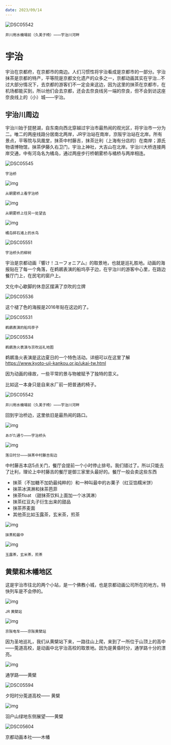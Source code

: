```yaml
---
date: 2023/09/14
---
```


<img src="https://s2.loli.net/2023/09/15/Q73ur1TP6WgIO4y.jpg" alt="DSC05542" />

<small>井川用水機場前（久美子椅）——宇治川河畔</small>

# 宇治

宇治在京都府，在京都市的南边。人们习惯性将宇治看成是京都市的一部分。宇治抹茶是京都的特产，平等院是京都文化遗产的众多之一，京都动画其实在宇治...不过大部分情况下，去京都的游客们不一定会来这边，因为这里的抹茶在京都市，在机场都能买到，所以他们会去京都，还会去奈良线另一端的奈良，但不会到访这座奈良线上的（小）城——宇治。

## 宇治川周边

宇治川始于琵琶湖，自东南向西北穿越过宇治市最热闹的观光区，将宇治市一分为二。唯二的两座线路分居南北两岸，JR宇治站在南岸，京阪宇治站在北岸。所有景点，平等院与凤凰堂，抹茶中村藤吉，抹茶辻利（上海有分店的）在南岸；源氏物语博物馆，抹茶伊藤久右卫门，宇治上神社，大吉山在北岸。宇治川大桥连接两岸交通，中有河岛名为橘岛，通过两座步行桥朝雾桥与橘桥与两岸相连。

![DSC05545](https://s2.loli.net/2023/09/15/sSuWioq7rR9MId4.jpg)

<small>宇治桥</small>

![img](https://s2.loli.net/2023/09/15/wubTHGl72UkrsPO.jpg)

<small>从朝雾桥上看宇治桥</small>

![img](https://s2.loli.net/2023/09/15/h5p8DSyVwEAFn6u.jpg)

<small>从朝雾桥上往另一处望去</small>



![img](https://s2.loli.net/2023/09/15/Pnj4RqxfYQeNWlb.jpg)

<small>橘岛碎石滩上的水鸟</small>

![DSC05551](https://s2.loli.net/2023/09/15/T72nboOykR6gsCE.jpg)

<small>宇治桥头的柳树</small>



宇治是京都动画『響け！ユーフォニアム』的取景地，也就是巡礼胜地。动画的海报贴在了每一个角落，在鹈鹕表演的船坞亭子边，在宇治川的游客中心里，在路边餐厅门上，在民宅的窗户上。

文化中心歇脚的休息区摆满了京吹的立牌

![DSC05536](https://s2.loli.net/2023/09/15/1AIdiNBsTf3gzwc.jpg)

这个褪了色的海报是2016年贴在这边的了。

![DSC05531](https://s2.loli.net/2023/09/15/hUvHDSIV926am5X.jpg)

<small>鹈鹕表演的船坞亭子</small>

![DSC05534](https://s2.loli.net/2023/09/15/we7qGNvJjk9uWXF.jpg)

<small>鹈鹕渔火表演与京吹巡礼地图</small>



鹈鹕渔火表演是这边夏日的一个特色活动。详细可以在这里了解
https://www.kyoto-uji-kankou.or.jp/ukai-tw.html

因为动画的缘故，一些平常的景与物被赋予了独特的意义。

比如这一本身只是自来水厂前一把普通的椅子。

![DSC05542](https://s2.loli.net/2023/09/15/hL6cROzrusAUEnt.jpg)

<small>井川用水機場前（久美子椅）——宇治川河畔</small>

回到宇治桥边，这里依旧是最热闹的路口。

![img](https://s2.loli.net/2023/09/15/diL6lrh85BwktGa.jpg)

<small>あがた通り——宇治桥头</small>

![img](https://s2.loli.net/2023/09/15/cZFLYMQmrbPp6dh.jpg)

<small>落日时分——抹茶中村藤吉街边</small>

中村藤吉本店5点关门，餐厅会提前一个小时停止排号。我们错过了。所以只能去了辻利，理论上中村藤吉的餐厅是御三家里头最好的。餐厅一般会卖这些东西

- 抹茶（不加糖不加奶最纯粹的）和一种叫最中的お菓子（红豆馅糯米饼）
- 抹茶冰淇淋和抹茶芭菲
- 抹茶float （甜抹茶饮料上面加一个冰淇淋）
- 抹茶红豆丸子衍生出来的甜品
- 抹茶荞麦面
- 其他茶比如玉露茶，玄米茶，煎茶



![img](https://s2.loli.net/2023/09/15/FVz5dp62sPh3nSH.jpg)

<small>抹茶和最中</small>

![img](https://s2.loli.net/2023/09/15/A5JL4RK6kd2eFC7.jpg)

<small>玉露茶，玄米茶，煎茶</small>



## 黄檗和木幡地区

这是宇治市往北的两个小站，是一个佛教小城，也是京都动画公司所在的地方。特快列车是不会停的。

![img](https://s2.loli.net/2023/09/15/2rQaEpyqmhPLYdb.jpg)

<small>JR 黄檗站</small>

![img](https://s2.loli.net/2023/09/15/fCs6ixGlweTrzjR.jpg)

<small>京阪电车——京阪黄檗站</small>


因为圣地巡礼，我们从黄檗站下来，一路往山上爬，来到了一所位于山顶上的高中——莵道高校，是动画中北宇治高校的取景地。因为是黄昏时分，通学路十分的漂亮。

![img](https://s2.loli.net/2023/09/15/NY2yPwrZ4o75lEH.jpg)

通学路——黄檗

![DSC05594](https://s2.loli.net/2023/09/15/4ZfqltgSHAhQzIP.jpg)

夕阳时分莵道高校—— 黄檗

![img](https://s2.loli.net/2023/09/15/swWKiMGpfDBuaTY.jpg)

羽户山绿地东侧展望——黄檗

![DSC05604](https://s2.loli.net/2023/09/15/woCdNarf5L62ejO.jpg)

京都动画本社——木幡